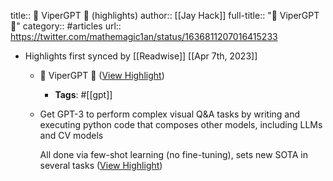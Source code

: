 title:: 🐍 ViperGPT 🐍 (highlights)
author:: [[Jay Hack]]
full-title:: "🐍 ViperGPT 🐍"
category:: #articles
url:: https://twitter.com/mathemagic1an/status/1636811207016415233

- Highlights first synced by [[Readwise]] [[Apr 7th, 2023]]
	- 🐍 ViperGPT 🐍 ([View Highlight](https://read.readwise.io/read/01gx22m61ydn8qd1pzjjmxad38))
		- **Tags**: #[[gpt]]
	- Get GPT-3 to perform complex visual Q&A tasks by writing and executing python code that composes other models, including LLMs and CV models
	  
	  All done via few-shot learning (no fine-tuning), sets new SOTA in several tasks ([View Highlight](https://read.readwise.io/read/01gx22m4dwrxywt9jgb8xqf076))